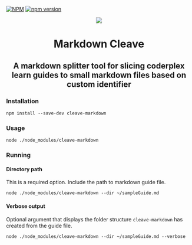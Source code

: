 [![NPM](https://nodei.co/npm/cleave-markdown.png?mini=true)](https://nodei.co/npm/cleave-markdown/) [![npm version](https://badge.fury.io/js/cleave-markdown.svg)](https://badge.fury.io/js/cleave-markdown)


<p align="center">
  <img src="https://i.imgur.com/GhH5qXWt.png"/> 
</p>
<h1 align="center">Markdown Cleave</h1>
<h2 align="center">A markdown splitter tool for slicing coderplex learn guides to small markdown files based on custom identifier
</h2>

### Installation

`npm install --save-dev cleave-markdown`

### Usage

`node ./node_modules/cleave-markdown`

### Running

#### Directory path

This is a required option. Include the path to markdown guide file.

`node ./node_modules/cleave-markdown --dir ~/sampleGuide.md`

#### Verbose output

Optional argument that displays the folder structure `cleave-markdown` has created from the guide file.

`node ./node_modules/cleave-markdown --dir ~/sampleGuide.md --verbose`
